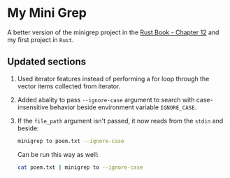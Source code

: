 # My Mini Grep
A better version of the minigrep project in the [Rust Book - Chapter 12](https://doc.rust-lang.org/book/ch12-00-an-io-project.html) and my first project in `Rust`.


## Updated sections
1. Used iterator features instead of performing a for loop through the vector items collected from iterator.

2. Added abality to pass `--ignore-case` argument to search with case-insensitive behavior beside environment variable `IGNORE_CASE`.

3. If the `file_path` argument isn't passed, it now reads from the `stdin` and beside:
    ```zsh
    minigrep to poem.txt --ignore-case
    ```
    Can be run this way as well:
    ```zsh
    cat poem.txt | minigrep to --ignore-case
    ```
